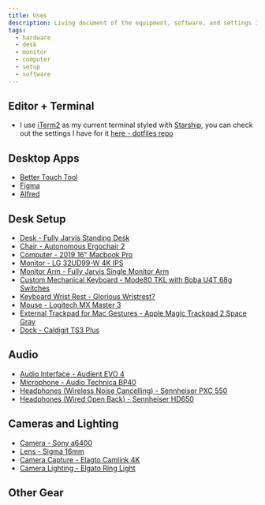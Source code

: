 ```yaml
---
title: Uses
description: Living document of the equipment, software, and settings I use for my desk setup and for web development.
tags:
  - hardware
  - desk
  - monitor
  - computer
  - setup
  - software
---
```


## Editor + Terminal

- I use [iTerm2]() as my current terminal styled with [Starship](), you can check out the settings I have for it [here - dotfiles repo]()

## Desktop Apps

- [Better Touch Tool]()
- [Figma]()
- [Alfred]()

## Desk Setup

- [Desk - Fully Jarvis Standing Desk](https://www.fully.com/jarvis-adjustable-height-desk-laminate.html)
- [Chair - Autonomous Ergochair 2]()
- [Computer - 2019 16" Macbook Pro](https://www.apple.com/shop/buy-mac/macbook-pro/16-inch-space-gray-2.3ghz-8-core-processor-1tb)
- [Monitor - LG 32UD99-W 4K IPS](https://www.bhphotovideo.com/c/product/1312886-REG/lg_32ud99_w_32_16_9_hdr10.html)
- [Monitor Arm - Fully Jarvis Single Monitor Arm](https://www.fully.com/jarvis-monitor-arm.html)
- [Custom Mechanical Keyboard - Mode80 TKL with Boba U4T 68g Switches](https://shop.modedesigns.com/collections/keyboards/products/eighty?variant=33104821026898)
- [Keyboard Wrist Rest - Glorious Wristrest?]()
- [Mouse - Logitech MX Master 3](https://www.amazon.com/Logitech-Master-Advanced-Wireless-Mouse/dp/B07S395RWD)
- [External Trackpad for Mac Gestures - Apple Magic Trackpad 2 Space Gray](https://www.apple.com/shop/product/MJ2R2LL/A/magic-trackpad-2-silver)
- [Dock - Caldigit TS3 Plus](https://www.bhphotovideo.com/c/product/1434943-REG/caldigit_500561_ts3_thunderbolt_3_docking.html)

## Audio

- [Audio Interface - Audient EVO 4]()
- [Microphone - Audio Technica BP40]()
- [Headphones (Wireless Noise Cancelling) - Sennheiser PXC 550]()
- [Headphones (Wired Open Back) - Sennheiser HD650]()

## Cameras and Lighting

- [Camera - Sony a6400]()
- [Lens - Sigma 16mm]()
- [Camera Capture - Elagto Camlink 4K]()
- [Camera Lighting - Elgato Ring Light]()

## Other Gear
